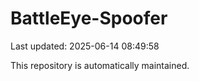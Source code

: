 # BattleEye-Spoofer

Last updated: 2025-06-14 08:49:58

This repository is automatically maintained.
